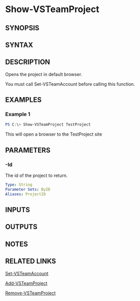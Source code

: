 <!-- #include "./common/header.md" -->

# Show-VSTeamProject

## SYNOPSIS

<!-- #include "./synopsis/Show-VSTeamProject.md" -->

## SYNTAX

## DESCRIPTION

Opens the project in default browser.

You must call Set-VSTeamAccount before calling this function.

## EXAMPLES

### Example 1

```PowerShell
PS C:\> Show-VSTeamProject TestProject
```

This will open a browser to the TestProject site

## PARAMETERS

<!-- #include "./params/projectName.md" -->

### -Id

The id of the project to return.

```yaml
Type: String
Parameter Sets: ByID
Aliases: ProjectID
```

## INPUTS

## OUTPUTS

## NOTES

## RELATED LINKS

[Set-VSTeamAccount](Set-VSTeamAccount.md)

[Add-VSTeamProject](Add-VSTeamProject.md)

[Remove-VSTeamProject](Remove-VSTeamProject.md)
